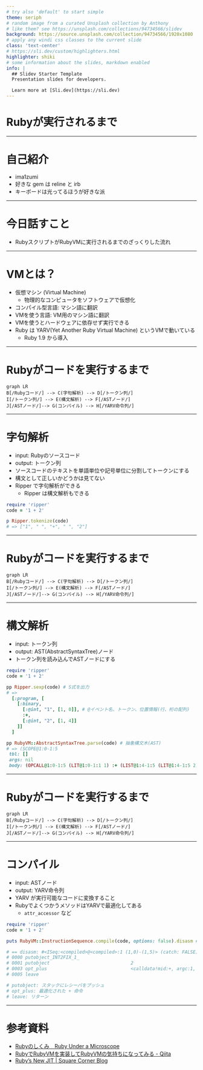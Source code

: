 ```yaml
---
# try also 'default' to start simple
theme: seriph
# random image from a curated Unsplash collection by Anthony
# like them? see https://unsplash.com/collections/94734566/slidev
background: https://source.unsplash.com/collection/94734566/1920x1080
# apply any windi css classes to the current slide
class: 'text-center'
# https://sli.dev/custom/highlighters.html
highlighter: shiki
# some information about the slides, markdown enabled
info: |
  ## Slidev Starter Template
  Presentation slides for developers.

  Learn more at [Sli.dev](https://sli.dev)
---
```


# Rubyが実行されるまで

---

# 自己紹介

- ima1zumi
- 好きな gem は reline と irb
- キーボードは光ってるほうが好きな派

---

# 今日話すこと

- RubyスクリプトがRubyVMに実行されるまでのざっくりした流れ

---

# VMとは？

- 仮想マシン (Virtual Machine)
  - 物理的なコンピュータをソフトウェアで仮想化
- コンパイル型言語: マシン語に翻訳
- VMを使う言語: VM用のマシン語に翻訳
- VMを使うとハードウェアに依存せず実行できる
- Ruby は YARV(Yet Another Ruby Virtual Machine) というVMで動いている
  - Ruby 1.9 から導入

---

# Rubyがコードを実行するまで


```mermaid {theme: 'neutral', scale: 1}
graph LR
B[/Rubyコード/] --> C(字句解析) --> D[/トークン列/]
I[/トークン列/] --> E(構文解析) --> F[/ASTノード/]
J[/ASTノード/]--> G(コンパイル) --> H[/YARV命令列/]
```

---

# 字句解析
- input: Rubyのソースコード
- output: トークン列
- ソースコードのテキストを単語単位や記号単位に分割してトークンにする
- 構文として正しいかどうかは見てない
- Ripper で字句解析ができる
  - Ripper は構文解析もできる

```ruby
require 'ripper'
code = '1 + 2'

p Ripper.tokenize(code)
# => ["1", " ", "+", " ", "2"]
```

---

# Rubyがコードを実行するまで


```mermaid {theme: 'neutral', scale: 1}
graph LR
B[/Rubyコード/] --> C(字句解析) --> D[/トークン列/]
I[/トークン列/] --> E(構文解析) --> F[/ASTノード/]
J[/ASTノード/]--> G(コンパイル) --> H[/YARV命令列/]
```

---

# 構文解析
- input:  トークン列
- output: AST(AbstractSyntaxTree)ノード
- トークン列を読み込んでASTノードにする

```ruby
require 'ripper'
code = '1 + 2'

pp Ripper.sexp(code) # S式を出力
# => 
  [:program, [
    [:binary, 
      [:@int, "1", [1, 0]], # @イベント名、トークン、位置情報(行、桁の配列)
      :+,
      [:@int, "2", [1, 4]]
    ]]
  ]

pp RubyVM::AbstractSyntaxTree.parse(code) # 抽象構文木(AST)
# => (SCOPE@1:0-1:5
 tbl: []
 args: nil
 body: (OPCALL@1:0-1:5 (LIT@1:0-1:1 1) :+ (LIST@1:4-1:5 (LIT@1:4-1:5 2) nil)))
```

---

# Rubyがコードを実行するまで


```mermaid {theme: 'neutral', scale: 1}
graph LR
B[/Rubyコード/] --> C(字句解析) --> D[/トークン列/]
I[/トークン列/] --> E(構文解析) --> F[/ASTノード/]
J[/ASTノード/]--> G(コンパイル) --> H[/YARV命令列/]
```

---

# コンパイル
- input:  ASTノード
- output: YARV命令列
- YARV が実行可能なコードに変換すること
- RubyでよくつかうメソッドはYARVで最適化してある
  - `attr_accessor` など

```ruby
require 'ripper'
code = '1 + 2'

puts RubyVM::InstructionSequence.compile(code, options: false).disasm # options: false で最適化を無効 

# == disasm: #<ISeq:<compiled>@<compiled>:1 (1,0)-(1,5)> (catch: FALSE)
# 0000 putobject_INT2FIX_1_                                             (   1)[Li]
# 0001 putobject                              2
# 0003 opt_plus                               <calldata!mid:+, argc:1, ARGS_SIMPLE>
# 0005 leave

# putobject: スタックにレシーバをプッシュ
# opt_plus: 最適化された + 命令
# leave: リターン
```

---

# 参考資料

- [Rubyのしくみ　Ruby Under a Microscope](https://www.amazon.co.jp/dp/B01IGW56CU)
- [RubyでRubyVMを実装してRubyVMの気持ちになってみる - Qiita](https://qiita.com/nownabe/items/47cc5d95e8b4e01205a8)
- [Ruby’s New JIT | Square Corner Blog](https://developer.squareup.com/blog/rubys-new-jit/)

